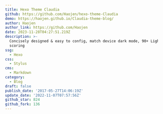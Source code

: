 ```yaml
---
title: Hexo Theme Claudia
github: https://github.com/Haojen/hexo-theme-Claudia
demo: https://haojen.github.io/Claudia-theme-blog/
author: Haojen
author_link: https://github.com/Haojen
date: 2023-11-28T04:27:51.219Z
description: >-
  Concisely designed & easy to config, match device dark mode, 90+ Lighthouse
  scoring
ssg:
  - Hexo
css:
  - Stylus
cms:
  - Markdown
category:
  - Blog
draft: false
publish_date: '2017-05-27T14:06:19Z'
update_date: '2022-11-07T07:57:56Z'
github_star: 824
github_fork: 136
---
```

